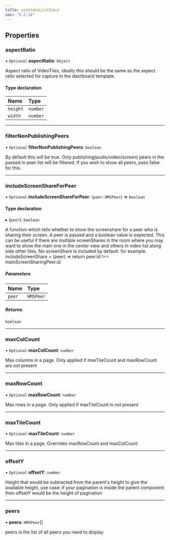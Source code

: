 ```yaml
---
title: useVideoListInput
nav: "5.2.14"
---
```


## Properties

### aspectRatio

• `Optional` **aspectRatio**: `Object`

Aspect ratio of VideoTiles, ideally this should be the same as the aspect ratio selected for
capture in the dashboard template.

#### Type declaration

| Name | Type |
| :------ | :------ |
| `height` | `number` |
| `width` | `number` |

___

### filterNonPublishingPeers

• `Optional` **filterNonPublishingPeers**: `boolean`

By default this will be true. Only publishing(audio/video/screen) peers in the passed in peer list
will be filtered. If you wish to show all peers, pass false for this.

___

### includeScreenShareForPeer

• `Optional` **includeScreenShareForPeer**: (`peer`: `HMSPeer`) => `boolean`

#### Type declaration

▸ (`peer`): `boolean`

A function which tells whether to show the screenshare for a peer who is sharing their screen. A peer is passed
and a boolean value is expected.
This can be useful if there are multiple screenShares in the room where you may want to show the main one in the
center view and others in video list along side other tiles. No screenShare is included by default.
for example. includeScreenShare = (peer) => return peer.id !== mainScreenSharingPeer.id

##### Parameters

| Name | Type |
| :------ | :------ |
| `peer` | `HMSPeer` |

##### Returns

`boolean`

___

### maxColCount

• `Optional` **maxColCount**: `number`

Max columns in a  page. Only applied if maxTileCount and maxRowCount are not present

___

### maxRowCount

• `Optional` **maxRowCount**: `number`

Max rows in a  page. Only applied if maxTileCount is not present

___

### maxTileCount

• `Optional` **maxTileCount**: `number`

Max tiles in a  page. Overrides maxRowCount and maxColCount

___

### offsetY

• `Optional` **offsetY**: `number`

Height that would be subtracted from the parent's height to give the available height, use case: if your pagination is inside the parent component then offsetY would be the height of pagination

___

### peers

• **peers**: `HMSPeer`[]

peers is the list of all peers you need to display
